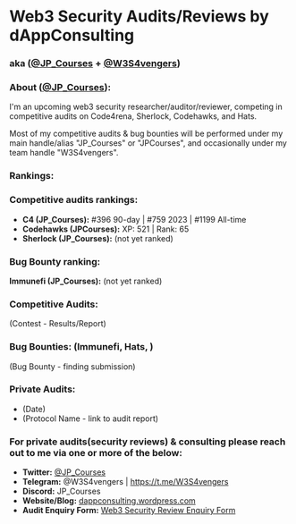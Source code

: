 # Web3 Security Audits/Reviews by dAppConsulting
### **aka ([@JP_Courses](https://twitter.com/JP_Courses) + [@W3S4vengers](https://twitter.com/W3S4vengers))**


### **About** ([@JP_Courses](https://twitter.com/JP_Courses)):

I'm an upcoming web3 security researcher/auditor/reviewer, competing in competitive audits on Code4rena, Sherlock, Codehawks, and Hats.

Most of my competitive audits & bug bounties will be performed under my main handle/alias "JP_Courses" or "JPCourses", and occasionally under my team handle "W3S4vengers".


### Rankings:

### Competitive audits rankings:
- **C4 (JP_Courses):** #396 90-day | #759 2023 | #1199 All-time
- **Codehawks (JPCourses):** XP: 521 | Rank: 65
- **Sherlock (JP_Courses):** (not yet ranked)

### Bug Bounty ranking:
**Immunefi (JP_Courses):** (not yet ranked)


### Competitive Audits:
(Contest - Results/Report)

### Bug Bounties: (Immunefi, Hats, )
(Bug Bounty - finding submission)

### Private Audits:
- (Date)
- (Protocol Name - link to audit report)


### For private audits(security reviews) & consulting please reach out to me via one or more of the below:
- **Twitter:** [@JP_Courses](https://twitter.com/JP_Courses)
- **Telegram:** @W3S4vengers | https://t.me/W3S4vengers
- **Discord:** JP_Courses
- **Website/Blog:** [dappconsulting.wordpress.com](https://dappconsulting.wordpress.com)
- **Audit Enquiry Form:** [Web3 Security Review Enquiry Form](https://app.deform.cc/form/cac0cfd4-e161-4048-b9fb-84819cc5e158)
